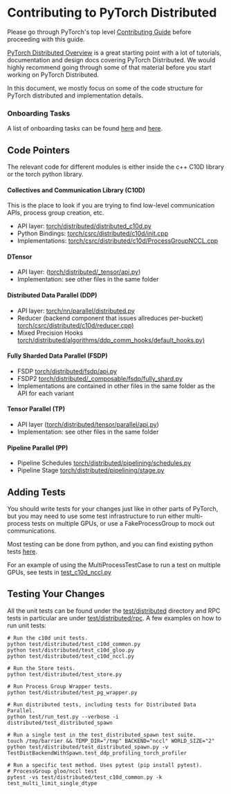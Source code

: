 # Contributing to PyTorch Distributed

Please go through PyTorch's top level [Contributing Guide](../../CONTRIBUTING.md) before proceeding with this guide.

[PyTorch Distributed Overview](https://pytorch.org/tutorials//beginner/dist_overview.html) is a great starting point with a lot of tutorials, documentation and design docs covering PyTorch Distributed. We would highly recommend going through some of that material before you start working on PyTorch Distributed.

In this document, we mostly focus on some of the code structure for PyTorch distributed and implementation details.

### Onboarding Tasks

A list of onboarding tasks can be found [here](https://github.com/pytorch/pytorch/issues?q=is%3Aopen+is%3Aissue+label%3A%22module%3A+distributed%22+label%3A%22topic%3A+bootcamp%22) and [here](https://github.com/pytorch/pytorch/issues?q=is%3Aopen+is%3Aissue+label%3A%22module%3A+distributed%22+label%3Apt_distributed_rampup).


## Code Pointers

The relevant code for different modules is either inside the c++ C10D library or the torch python library.

#### Collectives and Communication Library (C10D)

This is the place to look if you are trying to find low-level communication APIs, process group creation, etc.

- API layer: [torch/distributed/distributed_c10d.py](https://github.com/pytorch/pytorch/blob/main/torch/distributed/distributed_c10d.py)
- Python Bindings: [torch/csrc/distributed/c10d/init.cpp](https://github.com/pytorch/pytorch/blob/main/torch/csrc/distributed/c10d/init.cpp)
- Implementations: [torch/csrc/distributed/c10d/ProcessGroupNCCL.cpp](https://github.com/pytorch/pytorch/blob/main/torch/csrc/distributed/c10d/ProcessGroupNCCL.cpp)

#### DTensor

- API layer: ([torch/distributed/_tensor/api.py](https://github.com/pytorch/pytorch/blob/main/torch/distributed/_tensor/api.py))
- Implementation: see other files in the same folder

#### Distributed Data Parallel (DDP)

- API layer: [torch/nn/parallel/distributed.py](https://github.com/pytorch/pytorch/blob/main/torch/nn/parallel/distributed.py)
- Reducer (backend component that issues allreduces per-bucket) [torch/csrc/distributed/c10d/reducer.cpp)](https://github.com/pytorch/pytorch/blob/main/torch/csrc/distributed/c10d/reducer.cpp)
- Mixed Precision Hooks [torch/distributed/algorithms/ddp_comm_hooks/default_hooks.py)](https://github.com/pytorch/pytorch/blob/main/torch/distributed/algorithms/ddp_comm_hooks/default_hooks.py)
#### Fully Sharded Data Parallel (FSDP)

- FSDP [torch/distributed/fsdp/api.py](https://github.com/pytorch/pytorch/blob/main/torch/distributed/fsdp/api.py)
- FSDP2 [torch/distributed/_composable/fsdp/fully_shard.py](https://github.com/pytorch/pytorch/blob/main/torch/distributed/_composable/fsdp/fully_shard.py)
- Implementations are contained in other files in the same folder as the API for each variant

#### Tensor Parallel (TP)

- API layer ([torch/distributed/tensor/parallel/api.py](https://github.com/pytorch/pytorch/blob/main/torch/distributed/tensor/parallel/api.py))
- Implementation: see other files in the same folder

#### Pipeline Parallel (PP)

- Pipeline Schedules [torch/distributed/pipelining/schedules.py](https://github.com/pytorch/pytorch/blob/main/torch/distributed/pipelining/schedules.py)
- Pipeline Stage [torch/distributed/pipelining/stage.py](https://github.com/pytorch/pytorch/blob/main/torch/distributed/pipelining/stage.py)


## Adding Tests

You should write tests for your changes just like in other parts of PyTorch, but you may need to use some test infrastructure to run either multi-process tests on multiple GPUs, or use a FakeProcessGroup to mock out communications.

Most testing can be done from python, and you can find existing python tests [here](https://github.com/pytorch/pytorch/tree/main/test/distributed).

For an example of using the MultiProcessTestCase to run a test on multiple GPUs, see tests in [test_c10d_nccl.py](https://github.com/pytorch/pytorch/blob/main/test/distributed/test_c10d_nccl.py)

## Testing Your Changes

All the unit tests can be found under the [test/distributed](../../test/distributed) directory and RPC tests in particular are under [test/distributed/rpc](../../test/distributed/rpc). A few examples on how to run unit tests:


```
# Run the c10d unit tests.
python test/distributed/test_c10d_common.py
python test/distributed/test_c10d_gloo.py
python test/distributed/test_c10d_nccl.py

# Run the Store tests.
python test/distributed/test_store.py

# Run Process Group Wrapper tests.
python test/distributed/test_pg_wrapper.py

# Run distributed tests, including tests for Distributed Data Parallel.
python test/run_test.py --verbose -i distributed/test_distributed_spawn

# Run a single test in the test_distributed_spawn test suite.
touch /tmp/barrier && TEMP_DIR="/tmp" BACKEND="nccl" WORLD_SIZE="2" python test/distributed/test_distributed_spawn.py -v TestDistBackendWithSpawn.test_ddp_profiling_torch_profiler

# Run a specific test method. Uses pytest (pip install pytest).
# ProcessGroup gloo/nccl test
pytest -vs test/distributed/test_c10d_common.py -k test_multi_limit_single_dtype
```

